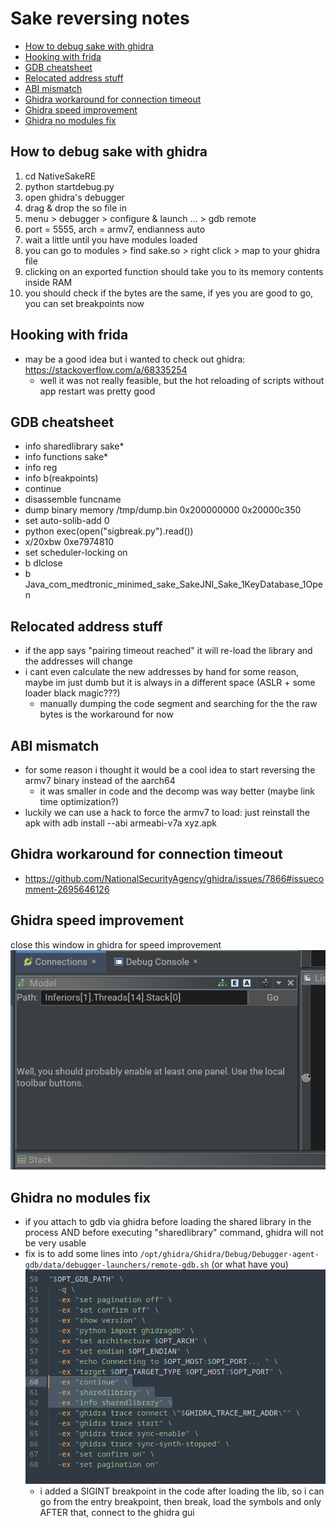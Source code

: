 # Sake reversing notes 

- [How to debug sake with ghidra](#how-to-debug-sake-with-ghidra)
- [Hooking with frida](#hooking-with-frida)
- [GDB cheatsheet](#gdb-cheatsheet)
- [Relocated address stuff](#relocated-address-stuff)
- [ABI mismatch](#abi-mismatch)
- [Ghidra workaround for connection timeout](#ghidra-workaround-for-connection-timeout)
- [Ghidra speed improvement](#ghidra-speed-improvement)
- [Ghidra no modules fix](#ghidra-no-modules-fix)



## How to debug sake with ghidra

1. cd NativeSakeRE
2. python startdebug.py
3. open ghidra's debugger
4. drag & drop the so file in
5. menu > debugger > configure & launch ... > gdb remote
6. port = 5555, arch = armv7, endianness auto
7. wait a little until you have modules loaded
8. you can go to modules > find sake.so > right click > map to your ghidra file
9.  clicking on an exported function should take you to its memory contents inside RAM
10. you should check if the bytes are the same, if yes you are good to go, you can set breakpoints now


## Hooking with frida
- may be a good idea but i wanted to check out ghidra: https://stackoverflow.com/a/68335254
  - well it was not really feasible, but the hot reloading of scripts without app restart was pretty good 

## GDB cheatsheet
- info sharedlibrary sake*
- info functions sake*
- info reg
- info b(reakpoints)
- continue
- disassemble funcname
- dump binary memory /tmp/dump.bin 0x200000000 0x20000c350
- set auto-solib-add 0
- python exec(open("sigbreak.py").read())
- x/20xbw 0xe7974810
- set scheduler-locking on
- b dlclose
- b Java_com_medtronic_minimed_sake_SakeJNI_Sake_1KeyDatabase_1Open
  
## Relocated address stuff
- if the app says "pairing timeout reached" it will re-load the library and the addresses will change
- i cant even calculate the new addresses by hand for some reason, maybe im just dumb but it is always in a different space (ASLR + some loader black magic???)
	- manually dumping the code segment and searching for the the raw bytes is the workaround for now

## ABI mismatch
- for some reason i thought it would be a cool idea to start reversing the armv7 binary instead of the aarch64
  - it was smaller in code and the decomp was way better (maybe link time optimization?)
- luckily we can use a hack to force the armv7 to load: just reinstall the apk with adb install --abi armeabi-v7a xyz.apk


## Ghidra workaround for connection timeout
- https://github.com/NationalSecurityAgency/ghidra/issues/7866#issuecomment-2695646126


## Ghidra speed improvement
close this window in ghidra for speed improvement<br>![alt text](image.png)

## Ghidra no modules fix
- if you attach to gdb via ghidra before loading the shared library in the process AND before executing "sharedlibrary" command, ghidra will not be very usable
- fix is to add some lines into <code>/opt/ghidra/Ghidra/Debug/Debugger-agent-gdb/data/debugger-launchers/remote-gdb.sh</code> (or what have you) <br>![alt text](image-1.png)
  - i added a SIGINT breakpoint in the code after loading the lib, so i can go from the entry breakpoint, then break, load the symbols and only AFTER that, connect to the ghidra gui